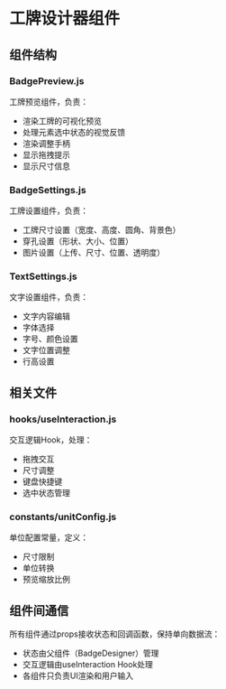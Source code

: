 # 工牌设计器组件

## 组件结构

### BadgePreview.js
工牌预览组件，负责：
- 渲染工牌的可视化预览
- 处理元素选中状态的视觉反馈
- 渲染调整手柄
- 显示拖拽提示
- 显示尺寸信息

### BadgeSettings.js
工牌设置组件，负责：
- 工牌尺寸设置（宽度、高度、圆角、背景色）
- 穿孔设置（形状、大小、位置）
- 图片设置（上传、尺寸、位置、透明度）

### TextSettings.js
文字设置组件，负责：
- 文字内容编辑
- 字体选择
- 字号、颜色设置
- 文字位置调整
- 行高设置

## 相关文件

### hooks/useInteraction.js
交互逻辑Hook，处理：
- 拖拽交互
- 尺寸调整
- 键盘快捷键
- 选中状态管理

### constants/unitConfig.js
单位配置常量，定义：
- 尺寸限制
- 单位转换
- 预览缩放比例

## 组件间通信

所有组件通过props接收状态和回调函数，保持单向数据流：
- 状态由父组件（BadgeDesigner）管理
- 交互逻辑由useInteraction Hook处理
- 各组件只负责UI渲染和用户输入 